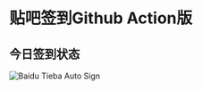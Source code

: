 # 贴吧签到Github Action版

## 今日签到状态

![Baidu Tieba Auto Sign](https://github.com/aiaou/tiebaup/workflows/Baidu%20Tieba%20Auto%20Sign/badge.svg)
